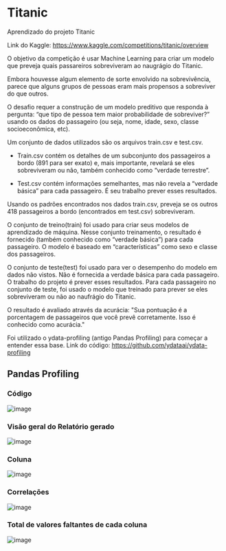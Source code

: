 # Titanic
Aprendizado do projeto Titanic

Link do Kaggle: https://www.kaggle.com/competitions/titanic/overview

O objetivo da competição é usar Machine Learning para criar um modelo que preveja quais passareiros sobreviveram ao naugrágio do Titanic.

Embora houvesse algum elemento de sorte envolvido na sobrevivência, parece que alguns grupos de pessoas eram mais propensos a sobreviver do que outros.

O desafio requer a construção de um modelo preditivo que responda à pergunta: “que tipo de pessoa tem maior probabilidade de sobreviver?” usando os dados do passageiro (ou seja, nome, idade, sexo, classe socioeconômica, etc).

Um conjunto de dados utilizados são os arquivos train.csv e test.csv.

- Train.csv contém os detalhes de um subconjunto dos passageiros a bordo (891 para ser exato) e, mais importante, revelará se eles sobreviveram ou não, também conhecido como “verdade terrestre”.

- Test.csv contém informações semelhantes, mas não revela a “verdade básica” para cada passageiro. É seu trabalho prever esses resultados.

Usando os padrões encontrados nos dados train.csv, preveja se os outros 418 passageiros a bordo (encontrados em test.csv) sobreviveram.

O conjunto de treino(train) foi usado para criar seus modelos de aprendizado de máquina. Nesse conjunto treinamento, o resultado é fornecido (também conhecido como “verdade básica”) para cada passageiro. O modelo é baseado em “características” como sexo e classe dos passageiros. 

O conjunto de teste(test) foi usado para ver o desempenho do modelo em dados não vistos. Não é fornecida a verdade básica para cada passageiro. O trabalho do projeto é prever esses resultados. Para cada passageiro no conjunto de teste, foi usado o modelo que treinado para prever se eles sobreviveram ou não ao naufrágio do Titanic.

O resultado é avaliado através da acurácia:
"Sua pontuação é a porcentagem de passageiros que você prevê corretamente. Isso é conhecido como acurácia."


Foi utilizado o ydata-profiling (antigo Pandas Profiling) para começar a entender essa base. Link do código:
https://github.com/ydataai/ydata-profiling

## Pandas Profiling 

### Código
![image](https://github.com/moniquecardoso24/Titanic/assets/118371689/92275c35-c154-48ff-8619-9a14a91901cb)

### Visão geral do Relatório gerado
![image](https://github.com/moniquecardoso24/Titanic/assets/118371689/9ac01385-8888-4aad-baae-5ac6a53fce58)

### Coluna
![image](https://github.com/moniquecardoso24/Titanic/assets/118371689/fc384907-6033-41c5-b620-783d2a2b0128)

### Correlações
![image](https://github.com/moniquecardoso24/Titanic/assets/118371689/4b5508e6-e6ed-4fb0-86d6-752369e78717)
### Total de valores faltantes de cada coluna
![image](https://github.com/moniquecardoso24/Titanic/assets/118371689/cac0d2e1-263d-426e-83b6-2e9b06911844)


